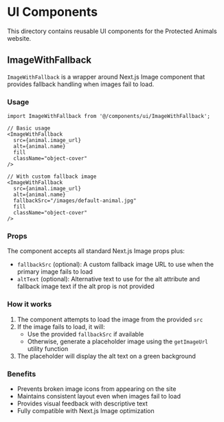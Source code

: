 # UI Components

This directory contains reusable UI components for the Protected Animals website.

## ImageWithFallback

`ImageWithFallback` is a wrapper around Next.js Image component that provides fallback handling when images fail to load.

### Usage

```tsx
import ImageWithFallback from '@/components/ui/ImageWithFallback';

// Basic usage
<ImageWithFallback
  src={animal.image_url}
  alt={animal.name}
  fill
  className="object-cover"
/>

// With custom fallback image
<ImageWithFallback
  src={animal.image_url}
  alt={animal.name}
  fallbackSrc="/images/default-animal.jpg"
  fill
  className="object-cover"
/>
```

### Props

The component accepts all standard Next.js Image props plus:

- `fallbackSrc` (optional): A custom fallback image URL to use when the primary image fails to load
- `altText` (optional): Alternative text to use for the alt attribute and fallback image text if the alt prop is not provided

### How it works

1. The component attempts to load the image from the provided `src`
2. If the image fails to load, it will:
   - Use the provided `fallbackSrc` if available
   - Otherwise, generate a placeholder image using the `getImageUrl` utility function
3. The placeholder will display the alt text on a green background

### Benefits

- Prevents broken image icons from appearing on the site
- Maintains consistent layout even when images fail to load
- Provides visual feedback with descriptive text
- Fully compatible with Next.js Image optimization
